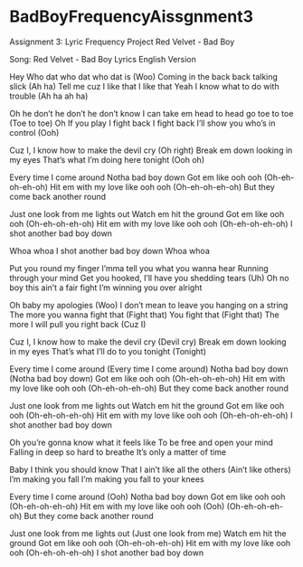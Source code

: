 # BadBoyFrequencyAissgnment3
Assignment 3: Lyric Frequency Project Red Velvet - Bad Boy 































Song: Red Velvet - Bad Boy Lyrics English Version 

Hey
Who dat who dat who dat is (Woo)
Coming in the back back talking slick (Ah ha)
Tell me cuz I like that I like that
Yeah I know what to do with trouble (Ah ha ah ha)

Oh he don’t he don’t he don’t know
I can take em head to head go toe to toe (Toe to toe)
Oh If you play I fight back I fight back
I’ll show you who’s in control (Ooh)

Cuz I, I know how to make the devil cry (Oh right)
Break em down looking in my eyes
That’s what I’m doing here tonight (Ooh oh)

Every time I come around
Notha bad boy down
Got em like ooh ooh (Oh-eh-oh-eh-oh)
Hit em with my love like ooh ooh (Oh-eh-oh-eh-oh)
But they come back another round

Just one look from me lights out
Watch em hit the ground
Got em like ooh ooh (Oh-eh-oh-eh-oh)
Hit em with my love like ooh ooh (Oh-eh-oh-eh-oh)
I shot another bad boy down

Whoa whoa
I shot another bad boy down
Whoa whoa

Put you round my finger
I’mma tell you what you wanna hear
Running through your mind
Get you hooked, I’ll have you shedding tears (Uh)
Oh no boy this ain’t a fair fight
I’m winning you over alright

Oh baby my apologies (Woo)
I don’t mean to leave you hanging on a string
The more you wanna fight that (Fight that)
You fight that (Fight that)
The more I will pull you right back (Cuz I)

Cuz I, I know how to make the devil cry (Devil cry)
Break em down looking in my eyes
That’s what I’ll do to you tonight (Tonight)

Every time I come around (Every time I come around)
Notha bad boy down (Notha bad boy down)
Got em like ooh ooh (Oh-eh-oh-eh-oh)
Hit em with my love like ooh ooh (Oh-eh-oh-eh-oh)
But they come back another round

Just one look from me lights out
Watch em hit the ground
Got em like ooh ooh (Oh-eh-oh-eh-oh)
Hit em with my love like ooh ooh (Oh-eh-oh-eh-oh)
I shot another bad boy down

Oh you’re gonna know what it feels like
To be free and open your mind
Falling in deep so hard to breathe
It’s only a matter of time

Baby I think you should know
That I ain’t like all the others (Ain’t like others)
I’m making you fall
I’m making you fall to your knees

Every time I come around (Ooh)
Notha bad boy down
Got em like ooh ooh (Oh-eh-oh-eh-oh)
Hit em with my love like ooh ooh (Ooh) (Oh-eh-oh-eh-oh)
But they come back another round

Just one look from me lights out (Just one look from me)
Watch em hit the ground
Got em like ooh ooh (Oh-eh-oh-eh-oh)
Hit em with my love like ooh ooh (Oh-eh-oh-eh-oh)
I shot another bad boy down
